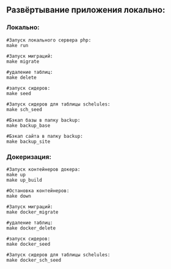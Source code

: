 ## Развёртывание приложения локально:
### Локально:
    #Запуск локального сервера php:
    make run

    #Запуск миграций:
    make migrate

    #удаление таблиц:
    make delete
    
    #запуск сидеров:
    make seed
    
    #Запуск сидеров для таблицы schelules:
    make sch_seed    

    #Бэкап базы в папку backup:
    make backup_base

    #Бэкап сайта в папку backup:
    make backup_site

### Докеризация:
    #Запуск контейнеров докера:
    make up
    make up_build

    #Остановка контейнеров:
    make down

    #Запуск миграций:
    make docker_migrate

    #удаление таблиц:
    make docker_delete
    
    #запуск сидеров:
    make docker_seed
    
    #Запуск сидеров для таблицы schelules:
    make docker_sch_seed    





